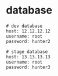 # database

```
# dev database
host: 12.12.12.12
username: root
password: hunter2
```

```
# stage database
host: 13.13.13.13
username: root
password: hunter3
```
